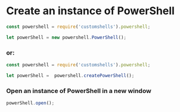 # Create an instance of PowerShell

```js
const powershell = require('customshells').powershell;

let powerShell = new powershell.PowerShell();
```

### or:

```js
const powershell = require('customshells').powershell;

let powerShell =  powershell.createPowerShell();
```
### Open an instance of PowerShell in a new window

```js
powerShell.open();
```
